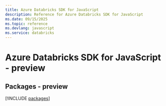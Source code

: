 ```yaml
---
title: Azure Databricks SDK for JavaScript
description: Reference for Azure Databricks SDK for JavaScript
ms.date: 09/15/2025
ms.topic: reference
ms.devlang: javascript
ms.service: databricks
---
```

# Azure Databricks SDK for JavaScript - preview
## Packages - preview
[!INCLUDE [packages](databricks-index.md)]